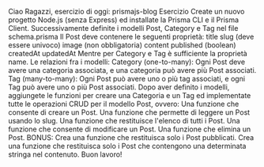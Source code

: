 Ciao Ragazzi,
esercizio di oggi: prismajs-blog
Esercizio
Create un nuovo progetto Node.js (senza Express) ed installate la Prisma CLI e il Prisma Client. Successivamente definite i modelli Post, Category e Tag nel file schema.prisma Il Post deve contenere le seguenti proprietà:
title
slug (deve essere univoco)
image (non obbligatoria)
content
published (boolean)
createdAt
updatedAt
Mentre per Category e Tag è sufficiente la proprietà name.
Le relazioni fra i modelli:
Category (one-to-many): Ogni Post deve avere una categoria associata, e una categoria può avere più Post associati.
Tag (many-to-many): Ogni Post può avere uno o più tag associati, e ogni Tag può avere uno o più Post associati.
Dopo aver definito i modelli, aggiungete le funzioni per creare una Categoria e un Tag ed implementate tutte le operazioni CRUD per il modello Post, ovvero:
Una funzione che consente di creare un Post.
Una funzione che permette di leggere un Post usando lo slug.
Una funzione che restituisce l'elenco di tutti i Post.
Una funzione che consente di modificare un Post.
Una funzione che elimina un Post.
BONUS:
Crea una funzione che restituisca solo i Post pubblicati.
Crea una funzione che restituisca solo i Post che contengono una determinata stringa nel contenuto.
Buon lavoro!